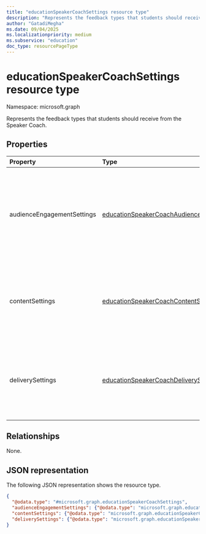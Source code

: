 ```yaml
---
title: "educationSpeakerCoachSettings resource type"
description: "Represents the feedback types that students should receive from the Speaker Coach."
author: "GatadiMegha"
ms.date: 09/04/2025
ms.localizationpriority: medium
ms.subservice: "education"
doc_type: resourcePageType
---
```


# educationSpeakerCoachSettings resource type

Namespace: microsoft.graph

Represents the feedback types that students should receive from the Speaker Coach.

## Properties

|Property|Type|Description|
|:---|:---|:---|
|audienceEngagementSettings|[educationSpeakerCoachAudienceEngagementSettings](../resources/educationspeakercoachaudienceengagementsettings.md)|The audience engagement related feedback types that students should receive from the Speaker Coach.|
|contentSettings|[educationSpeakerCoachContentSettings](../resources/educationspeakercoachcontentsettings.md)|The content related feedback types that students should receive from the Speaker Coach.|
|deliverySettings|[educationSpeakerCoachDeliverySettings](../resources/educationspeakercoachdeliverysettings.md)|The delivery related feedback types that students should receive from the Speaker Coach.|

## Relationships

None.

## JSON representation

The following JSON representation shows the resource type.
<!-- {
  "blockType": "resource",
  "@odata.type": "microsoft.graph.educationSpeakerCoachSettings"
}
-->
``` json
{
  "@odata.type": "#microsoft.graph.educationSpeakerCoachSettings",
  "audienceEngagementSettings": {"@odata.type": "microsoft.graph.educationSpeakerCoachAudienceEngagementSettings"},
  "contentSettings": {"@odata.type": "microsoft.graph.educationSpeakerCoachContentSettings"},
  "deliverySettings": {"@odata.type": "microsoft.graph.educationSpeakerCoachDeliverySettings"}
}
```
